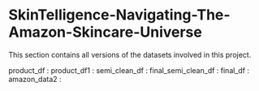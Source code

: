 # SkinTelligence-Navigating-The-Amazon-Skincare-Universe

This section contains all versions of the datasets involved in this project. 

product_df : 
product_df1 : 
semi_clean_df :
final_semi_clean_df : 
final_df :
amazon_data2 : 

